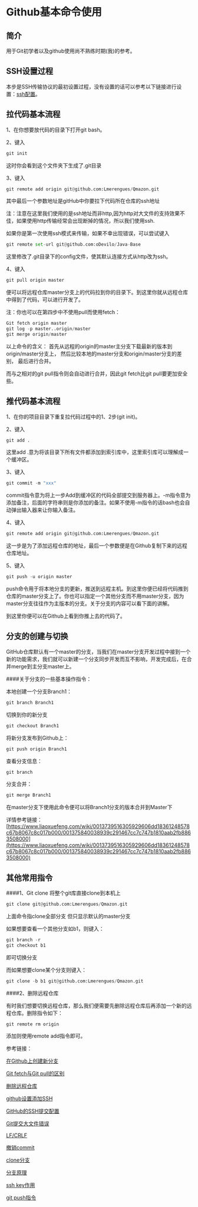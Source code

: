 Github基本命令使用
=============

简介
-------------
用于Git初学者以及github使用尚不熟练时期(我)的参考。

SSH设置过程
-------------
本步是SSH传输协议的最初设置过程，没有设置的话可以参考以下链接进行设置：[ssh配置](http://blog.csdn.net/binyao02123202/article/details/20130891)。

拉代码基本流程
-------------
1、在你想要放代码的目录下打开git bash。

2、键入
```python
git init
```
这时你会看到这个文件夹下生成了.git目录

3、键入
```python
git remote add origin git@github.com:Lmerengues/Qmazon.git
```
其中最后一个参数地址是gitHub中你要拉下代码所在仓库的ssh地址

注：注意在这里我们使用的是ssh地址而非http,因为http对大文件的支持效果不佳，如果使用http传输经常会出现断掉的情况，所以我们使用ssh.

如果你是第一次使用ssh模式来传输，如果不幸出现错误，可以尝试键入
```python
git remote set-url git@github.com:oDevilo/Java-Base
```
这里修改了.git目录下的config文件，使其默认连接方式从http改为ssh。

4、键入
```python
git pull origin master
```
便可以将远程仓库master分支上的代码拉到你的目录下。到这里你就从远程仓库中得到了代码，可以进行开发了。

注：你也可以在第四步中不使用pull而使用fetch：

```python
Git fetch origin master
git log -p master..origin/master
git merge origin/master
```

 以上命令的含义：
   首先从远程的origin的master主分支下载最新的版本到origin/master分支上，
   然后比较本地的master分支和origin/master分支的差别，
   最后进行合并。

而与之相对的git pull指令则会自动进行合并，因此git fetch比git pull要更加安全些。


推代码基本流程
-------------
1、在你的项目目录下重复拉代码过程中的1、2步(git init)。

2、键入
```python
git add .
```

这里add .意为将该目录下所有文件都添加到索引库中，这里索引库可以理解成一个缓冲区。

3、键入
```python
git commit -m "xxx"
```

commit指令意为将上一步Add到缓冲区的代码全部提交到服务器上。-m指令意为添加备注，后面的字符串则是你添加的备注。如果不使用-m指令的话bash也会自动弹出输入器来让你输入备注。

4、键入
```python
git remote add origin git@github.com:Lmerengues/Qmazon.git
```

这一步是为了添加远程仓库的地址，最后一个参数便是在Github复制下来的远程仓库地址。

5、键入
```python
git push -u origin master
```

push命令用于将本地分支的更新，推送到远程主机。到这里你便已经将代码推到仓库的master分支上了。你也可以指定一个其他分支而不用master分支，因为master分支往往作为主版本的分支。关于分支的内容可以看下面的讲解。

到这里你便可以在Github上看到你推上去的代码了。

分支的创建与切换
------------- 
GitHub仓库默认有一个master的分支，当我们在master分支开发过程中接到一个新的功能需求，我们就可以新建一个分支同步开发而互不影响，开发完成后，在合并merge到主分支master上。

####关于分支的一些基本操作指令：

本地创建一个分支Branch1：
```python
git branch Branch1
```

切换到你的新分支
```python
git checkout Branch1
```

将新分支发布到Github上：
```python
git push origin Branch1
```

查看分支信息：
```python
git branch
```

分支合并：
```python
git merge Branch1
```

在master分支下使用此命令便可以将Branch1分支的版本合并到Master下

详情参考链接：
[https://www.liaoxuefeng.com/wiki/0013739516305929606dd18361248578c67b8067c8c017b000/001375840038939c291467cc7c747b1810aab2fb8863508000](https://www.liaoxuefeng.com/wiki/0013739516305929606dd18361248578c67b8067c8c017b000/001375840038939c291467cc7c747b1810aab2fb8863508000)


其他常用指令
-------------
####1、Git clone
将整个git库直接clone到本机上
```python
git clone git@github.com:Lmerengues/Qmazon.git
```

上面命令指clone全部分支 但只显示默认的master分支

如果想要查看一个其他分支如b1，则键入：
```python
git branch -r
git checkout b1
```
即可切换分支

而如果想要clone某个分支则键入：
```python
git clone -b b1 git@github.com:Lmerengues/Qmazon.git
```

####2、删除远程仓库

有时我们想要切换远程仓库，那么我们便需要先删除远程仓库后再添加一个新的远程仓库。删除指令如下：
```python
git remote rm origin
```

添加则使用remote add指令即可。

参考链接：

[在Github上创建新分支](http://blog.csdn.net/guang11cheng/article/details/37757201)

[Git fetch与Git pull的区别](http://blog.csdn.net/hudashi/article/details/7664457)

[删除远程仓库](http://blog.csdn.net/hello0370/article/details/41825407)

[github设置添加SSH](http://blog.csdn.net/binyao02123202/article/details/20130891)

[GitHub的SSH提交配置](http://blog.csdn.net/oDeviloo/article/details/52654590)

[Git提交大文件错误](http://www.cnblogs.com/hanxianlong/p/3464224.html)

[LF/CRLF](http://blog.csdn.net/feng88724/article/details/11600375)

[撤销commit](http://zhyq0826.iteye.com/blog/1671638)

[clone分支](http://blog.csdn.net/a513322/article/details/46998325)

[分支原理](https://www.liaoxuefeng.com/wiki/0013739516305929606dd18361248578c67b8067c8c017b000/001375840038939c291467cc7c747b1810aab2fb8863508000)

[ssh key作用](https://segmentfault.com/q/1010000000118744)

[git push指令](http://www.yiibai.com/git/git_push.html)

